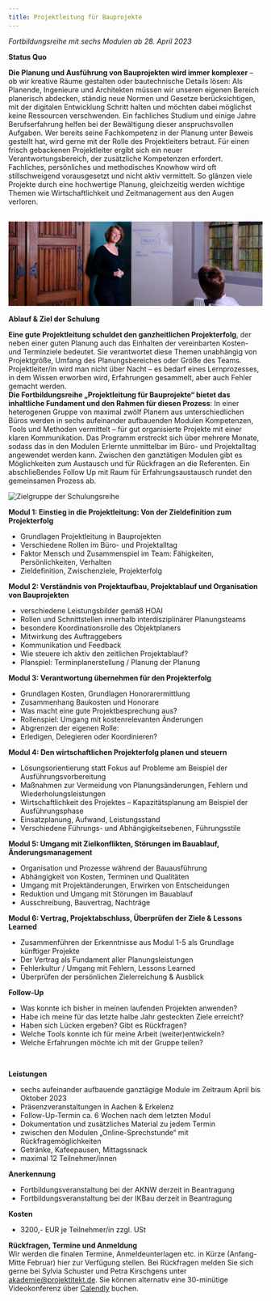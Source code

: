 ```yaml
---
title: Projektleitung für Bauprojekte
---
```


*Fortbildungsreihe mit sechs Modulen ab 28. April 2023*

**Status Quo**

**Die Planung und Ausführung von Bauprojekten wird immer komplexer** – ob wir kreative Räume gestalten oder bautechnische Details lösen: Als Planende, Ingenieure und Architekten müssen wir unseren eigenen Bereich planerisch abdecken, ständig neue Normen und Gesetze berücksichtigen, mit der digitalen Entwicklung Schritt halten und möchten dabei möglichst keine Ressourcen verschwenden.
Ein fachliches Studium und einige Jahre Berufserfahrung helfen bei der Bewältigung dieser anspruchsvollen Aufgaben. Wer bereits seine Fachkompetenz in der Planung unter Beweis gestellt hat, wird gerne mit der Rolle des Projektleiters betraut. Für einen frisch gebackenen Projektleiter ergibt sich ein neuer Verantwortungsbereich, der zusätzliche Kompetenzen erfordert. Fachliches, persönliches und methodisches Knowhow wird oft stillschweigend vorausgesetzt und nicht aktiv vermittelt. So glänzen viele Projekte durch eine hochwertige Planung, gleichzeitig werden wichtige Themen wie Wirtschaftlichkeit und Zeitmanagement aus den Augen verloren.

<br>![Moderation S. Schuster](/contents/projektitekt_workshop.jpg)<br>

**Ablauf & Ziel der Schulung**

**Eine gute Projektleitung schuldet den ganzheitlichen Projekterfolg**, der neben einer guten Planung auch das Einhalten der vereinbarten Kosten- und Terminziele bedeutet. Sie verantwortet diese Themen unabhängig von Projektgröße, Umfang des Planungsbereiches oder Größe des Teams. Projektleiter/in wird man nicht über Nacht – es bedarf eines Lernprozesses, in dem Wissen erworben wird, Erfahrungen gesammelt, aber auch Fehler gemacht werden.<br>
**Die Fortbildungsreihe „Projektleitung für Bauprojekte“ bietet das inhaltliche Fundament und den Rahmen für diesen Prozess**: In einer heterogenen Gruppe von maximal zwölf Planern aus unterschiedlichen Büros werden in sechs aufeinander aufbauenden Modulen Kompetenzen, Tools und Methoden vermittelt – für gut organisierte Projekte mit einer klaren Kommunikation.
Das Programm erstreckt sich über mehrere Monate, sodass das in den Modulen Erlernte unmittelbar im Büro- und Projektalltag angewendet werden kann. Zwischen den ganztätigen Modulen gibt es Möglichkeiten zum Austausch und für Rückfragen an die Referenten. Ein abschließendes Follow Up mit Raum für Erfahrungsaustausch rundet den gemeinsamen Prozess ab.


![Zielgruppe der Schulungsreihe](/zielgruppe_schulung.png)

**Modul 1: Einstieg in die Projektleitung: Von der Zieldefinition zum Projekterfolg**
- Grundlagen Projektleitung in Bauprojekten
- Verschiedene Rollen im Büro- und Projektalltag
- Faktor Mensch und Zusammenspiel im Team: Fähigkeiten, Persönlichkeiten, Verhalten
- Zieldefinition, Zwischenziele, Projekterfolg

**Modul 2: Verständnis von Projektaufbau, Projektablauf und Organisation von Bauprojekten**
- verschiedene Leistungsbilder gemäß HOAI
- Rollen und Schnittstellen innerhalb interdisziplinärer Planungsteams
- besondere Koordinationsrolle des Objektplaners
- Mitwirkung des Auftraggebers
- Kommunikation und Feedback
- Wie steuere ich aktiv den zeitlichen Projektablauf?
- Planspiel: Terminplanerstellung / Planung der Planung

**Modul 3: Verantwortung übernehmen für den Projekterfolg**
- Grundlagen Kosten, Grundlagen Honorarermittlung
- Zusammenhang Baukosten und Honorare
- Was macht eine gute Projektbesprechung aus?
- Rollenspiel: Umgang mit kostenrelevanten Änderungen
- Abgrenzen der eigenen Rolle:
- Erledigen, Delegieren oder Koordinieren?

**Modul 4: Den wirtschaftlichen Projekterfolg planen und steuern**
- Lösungsorientierung statt Fokus auf Probleme am Beispiel der Ausführungsvorbereitung
- Maßnahmen zur Vermeidung von Planungsänderungen, Fehlern und Wiederholungsleistungen
- Wirtschaftlichkeit des Projektes – Kapazitätsplanung am Beispiel der Ausführungsphase
- Einsatzplanung, Aufwand, Leistungsstand
- Verschiedene Führungs- und Abhängigkeitsebenen, Führungsstile

**Modul 5: Umgang mit Zielkonflikten, Störungen im Bauablauf, Änderungsmanagement**
- Organisation und Prozesse während der Bauausführung
- Abhängigkeit von Kosten, Terminen und Qualitäten
- Umgang mit Projektänderungen, Erwirken von Entscheidungen 
- Reduktion und Umgang mit Störungen im Bauablauf
- Ausschreibung, Bauvertrag, Nachträge

**Modul 6: Vertrag, Projektabschluss, Überprüfen der Ziele & Lessons Learned**
- Zusammenführen der Erkenntnisse aus Modul 1-5 als Grundlage künftiger Projekte
- Der Vertrag als Fundament aller Planungsleistungen
- Fehlerkultur / Umgang mit Fehlern, Lessons Learned
- Überprüfen der persönlichen Zielerreichung & Ausblick

**Follow-Up**
- Was konnte ich bisher in meinen laufenden Projekten anwenden?
- Habe ich meine für das letzte halbe Jahr gesteckten Ziele erreicht?
- Haben sich Lücken ergeben? Gibt es Rückfragen?
- Welche Tools konnte ich für meine Arbeit (weiter)entwickeln? 
- Welche Erfahrungen möchte ich mit der Gruppe teilen?

<br>

**Leistungen**<br>
- sechs aufeinander aufbauende ganztägige Module im Zeitraum April bis Oktober 2023
- Präsenzveranstaltungen in Aachen & Erkelenz
- Follow-Up-Termin ca. 6 Wochen nach dem letzten Modul
- Dokumentation und zusätzliches Material zu jedem Termin
- zwischen den Modulen „Online-Sprechstunde“ mit Rückfragemöglichkeiten
- Getränke, Kafeepausen, Mittagssnack
- maximal 12 Teilnehmer/innen

**Anerkennung**

- Fortbildungsveranstaltung bei der AKNW derzeit in Beantragung
- Fortbildungsveranstaltung bei der IKBau derzeit in Beantragung

**Kosten**
- 3200,- EUR je Teilnehmer/in zzgl. USt

**Rückfragen, Termine und Anmeldung**<br>
Wir werden die finalen Termine, Anmeldeunterlagen etc. in Kürze (Anfang-Mitte Februar) hier zur Verfügung stellen. Bei Rückfragen melden Sie sich gerne bei Sylvia Schuster und Petra Kirschgens unter [akademie@projektitekt.de](mailto:akademie@projektitekt.de). Sie können alternativ eine 30-minütige Videokonferenz über [Calendly](https://calendly.com/projektitekt) buchen.

